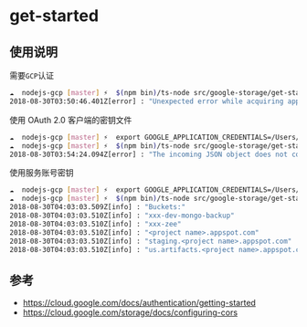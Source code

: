 # get-started

## 使用说明

需要`GCP`认证

```bash
☁  nodejs-gcp [master] ⚡  $(npm bin)/ts-node src/google-storage/get-started/index.ts
2018-08-30T03:50:46.401Z[error] : "Unexpected error while acquiring application default credentials: Could not load the default credentials. Browse to https://developers.google.com/accounts/docs/application-default-credentials for more information."
```

使用 OAuth 2.0 客户端的密钥文件

```bash
☁  nodejs-gcp [master] ⚡  export GOOGLE_APPLICATION_CREDENTIALS=/Users/ldu020/workspace/client_secret_728574703134-gd78v29q98i3v626aepeqcphacvmufcu.apps.googleusercontent.com.json
☁  nodejs-gcp [master] ⚡  $(npm bin)/ts-node src/google-storage/get-started/index.ts
2018-08-30T03:54:24.094Z[error] : "The incoming JSON object does not contain a client_email field"
```

使用服务账号密钥

```bash
☁  nodejs-gcp [master] ⚡  export GOOGLE_APPLICATION_CREDENTIALS=/Users/ldu020/workspace/<project name>-c537daa7b331.json
☁  nodejs-gcp [master] ⚡  $(npm bin)/ts-node src/google-storage/get-started/index.ts
2018-08-30T04:03:03.509Z[info] : "Buckets:"
2018-08-30T04:03:03.510Z[info] : "xxx-dev-mongo-backup"
2018-08-30T04:03:03.510Z[info] : "xxx-zee"
2018-08-30T04:03:03.510Z[info] : "<project name>.appspot.com"
2018-08-30T04:03:03.510Z[info] : "staging.<project name>.appspot.com"
2018-08-30T04:03:03.510Z[info] : "us.artifacts.<project name>.appspot.com"
```

## 参考

- https://cloud.google.com/docs/authentication/getting-started
- https://cloud.google.com/storage/docs/configuring-cors
